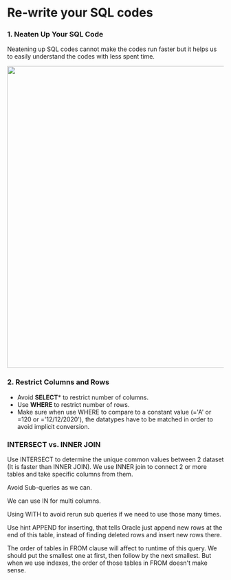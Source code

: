 # Re-write your SQL codes

### 1. Neaten Up Your SQL Code</br>
Neatening up SQL codes cannot make the codes run faster but it helps us to easily understand the codes with less spent time.</br>
<p align="center"><img src="https://i.imgur.com/htr2R3O.png" width="700" ></p>


### 2. Restrict Columns and Rows</br>
- Avoid **SELECT*** to restrict number of columns.</br>
- Use **WHERE** to restrict number of rows.</br>
- Make sure when use WHERE to compare to a constant value (='A' or =120 or ='12/12/2020'), the datatypes have to be matched in order to avoid implicit conversion.


### INTERSECT vs. INNER JOIN
Use INTERSECT to determine the unique common values between 2 dataset (It is faster than INNER JOIN). 
We use INNER join to connect 2 or more tables and take specific columns from them.

Avoid Sub-queries as we can.

We can use IN for multi columns.

Using WITH to avoid rerun sub queries if we need to use those many times.

Use hint APPEND for inserting, that tells Oracle just append new rows at the end of this table, instead of finding deleted rows and insert new rows there.

The order of tables in FROM clause will affect to runtime of this query. 
We should put the smallest one at first, then follow by the next smallest. 
But when we use indexes, the order of those tables in FROM doesn't make sense.
